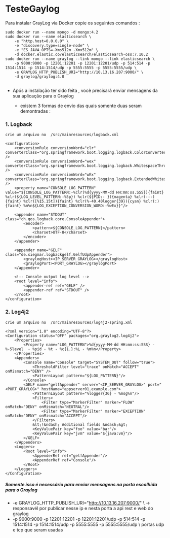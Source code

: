 # TesteGaylog


Para instalar GrayLog via Docker copie os seguintes comandos :

```
sudo docker run --name mongo -d mongo:4.2
sudo docker run --name elasticsearch \
    -e "http.host=0.0.0.0" \
    -e "discovery.type=single-node" \
    -e "ES_JAVA_OPTS=-Xms512m -Xmx512m" \
    -d docker.elastic.co/elasticsearch/elasticsearch-oss:7.10.2
sudo docker run --name graylog --link mongo --link elasticsearch \
    -p 9000:9000 -p 12201:12201 -p 12201:12201/udp -p 514:514 -p 1514:1514 -p 1514:1514/udp -p 5555:5555 -p 5555:5555/udp \
    -e GRAYLOG_HTTP_PUBLISH_URI="http://10.13.16.207:9000/" \
    -d graylog/graylog:4.0
    
```
    
- Após a instalação ter sido feita , você precisará enviar mensagens da sua aplicação para o Graylog 
    
  - existem 3 formas de envio das quais somente duas seram demontradas :
    
### 1. Logback
    
    crie um arquivo no  /src/mainresources/logback.xml
    
```
<configuration>
    <conversionRule conversionWord="clr" converterClass="org.springframework.boot.logging.logback.ColorConverter" />
    <conversionRule conversionWord="wex" converterClass="org.springframework.boot.logging.logback.WhitespaceThrowableProxyConverter" />
    <conversionRule conversionWord="wEx" converterClass="org.springframework.boot.logging.logback.ExtendedWhitespaceThrowableProxyConverter" />
    <property name="CONSOLE_LOG_PATTERN" value="${CONSOLE_LOG_PATTERN:-%clr(%d{yyyy-MM-dd HH:mm:ss.SSS}){faint} %clr(${LOG_LEVEL_PATTERN:-%5p}) %clr(${PID:- }){magenta} %clr(---){faint} %clr([%15.15t]){faint} %clr(%-40.40logger{39}){cyan} %clr(:){faint} %m%n${LOG_EXCEPTION_CONVERSION_WORD:-%wEx}}"/>

    <appender name="STDOUT" class="ch.qos.logback.core.ConsoleAppender">
        <encoder>
            <pattern>${CONSOLE_LOG_PATTERN}</pattern>
            <charset>UTF-8</charset>
        </encoder>
    </appender>

    <appender name="GELF" class="de.siegmar.logbackgelf.GelfUdpAppender">
        <graylogHost><IP_SERVER_GRAYLOG></graylogHost>
        <graylogPort><PORT_GRAYLOG></graylogPort>
    </appender>

    <!-- Console output log level -->
    <root level="info">
        <appender-ref ref="GELF" />
        <appender-ref ref="STDOUT" />
    </root>
</configuration>
```
### 2. Log4j2
    
    crie um arquivo no  /src/mainresources/log4j2-spring.xml
    
```
<?xml version="1.0" encoding="UTF-8"?>
<Configuration status="OFF" packages="org.graylog2.log4j2">
    <Properties>
        <Property name="LOG_PATTERN">%d{yyyy-MM-dd HH:mm:ss:SSS} - %-5level  - %pid - %t - %c{1.}:%L - %m%n</Property>
    </Properties>
    <Appenders>
        <Console name="Console" target="SYSTEM_OUT" follow="true">
            <ThresholdFilter level="trace" onMatch="ACCEPT" onMismatch="DENY" />
            <PatternLayout pattern="${LOG_PATTERN}"/>
        </Console>
        <GELF name="gelfAppender" server="<IP_SERVER_GRAYLOG>" port="<PORT_GRAYLOG>" hostName="appserver01.example.com">
            <PatternLayout pattern="%logger{36} - %msg%n"/>
            <Filters>
                <Filter type="MarkerFilter" marker="FLOW" onMatch="DENY" onMismatch="NEUTRAL"/>
                <Filter type="MarkerFilter" marker="EXCEPTION" onMatch="DENY" onMismatch="ACCEPT"/>
            </Filters>
            &lt;!&ndash; Additional fields &ndash;&gt;
            <KeyValuePair key="foo" value="bar"/>
            <KeyValuePair key="jvm" value="${java:vm}"/>
        </GELF>
    </Appenders>
    <Loggers>
        <Root level="info">
            <AppenderRef ref="gelfAppender"/>
            <AppenderRef ref="Console"/>
        </Root>
    </Loggers>
</Configuration>
```    

##### Somente isso é necessário para enviar mensagens na porta escolhida para o Graylog  
- -e GRAYLOG_HTTP_PUBLISH_URI="http://10.13.16.207:9000/" \ -> responsavél por publicar nesse ip e nesta porta a api rest e web do graylog 
- -p 9000:9000 -p 12201:12201 -p 12201:12201/udp -p 514:514 -p 1514:1514 -p 1514:1514/udp -p 5555:5555 -p 5555:5555/udp \ portas udp e tcp que seram usadas 
